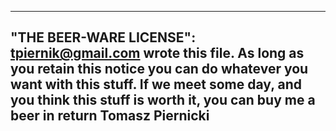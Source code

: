 
 ----------------------------------------------------------------------------
 "THE BEER-WARE LICENSE":
 <tpiernik@gmail.com> wrote this file. As long as you retain this notice you
 can do whatever you want with this stuff. If we meet some day, and you think
 this stuff is worth it, you can buy me a beer in return Tomasz Piernicki
 ----------------------------------------------------------------------------
